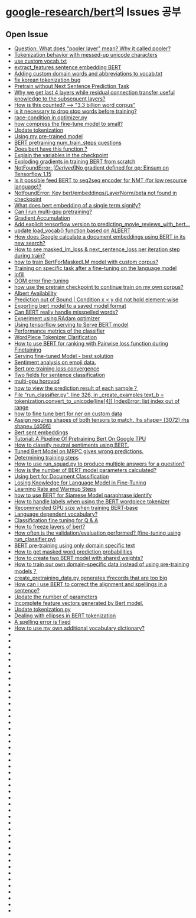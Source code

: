 # [google-research/bert](https://github.com/google-research/bert/issues)의 Issues 공부

## Open Issue
- [Question: What does "pooler layer" mean? Why it called pooler?](https://github.com/google-research/bert/issues/1102)
- [Tokenization behavior with messed-up unicode characters](https://github.com/google-research/bert/issues/1093)
- [use custom vocab.txt](https://github.com/google-research/bert/issues/1092)
- [extract_features sentence embedding BERT](https://github.com/google-research/bert/issues/1085)
- [Adding custom domain words and abbreviations to vocab.txt](https://github.com/google-research/bert/issues/1083)
- [fix korean tokenization bug](https://github.com/google-research/bert/pull/1070)
- [Pretrain without Next Sentence Prediction Task](https://github.com/google-research/bert/issues/1068)
- [Why we get last 4 layers while residual connection transfer useful knowledge to the subsequent layers?](https://github.com/google-research/bert/issues/1064)
- [How is this counted? --> "3.3 billion word corpus"](https://github.com/google-research/bert/issues/1060)
- [is it necessary to drop stop words before training?](https://github.com/google-research/bert/issues/1057)
- [race-condition in optimizer.py](https://github.com/google-research/bert/issues/1050)
- [how compress the fine-tune model to small?](https://github.com/google-research/bert/issues/1043)
- [Update tokenization](https://github.com/google-research/bert/pull/1042)
- [Using my pre-trained model](https://github.com/google-research/bert/issues/1040)
- [BERT pretraining num_train_steps questions](https://github.com/google-research/bert/issues/1025)
- [Does bert have this function ?](https://github.com/google-research/bert/issues/1024)
- [Explain the variables in the checkpoint](https://github.com/google-research/bert/issues/1019)
- [Exploding gradients in training BERT from scratch](https://github.com/google-research/bert/issues/1016)
- [NotFoundError: [_Derived_]No gradient defined for op: Einsum on Tensorflow 1.15](https://github.com/google-research/bert/issues/1012)
- [Is it possible feed BERT to seq2seq encoder for NMT (for low resource language)?](https://github.com/google-research/bert/issues/1007)
- [NotfoundError: Key bert/embeddings/LayerNorm/beta not found in checkpoint](https://github.com/google-research/bert/issues/997)
- [What does bert embedding of a single term signify?](https://github.com/google-research/bert/issues/990)
- [Can I run multi-gpu pretraining?](https://github.com/google-research/bert/issues/978)
- [Gradient Accumulation](https://github.com/google-research/bert/pull/976)
- [Add explicit tensorflow version to predicting_movie_reviews_with_bert…](https://github.com/google-research/bert/pull/965)
- [update load_vocab() function based on ALBERT](https://github.com/google-research/bert/pull/961)
- [How does Google calculate a document embeddings using BERT in its new search?](https://github.com/google-research/bert/issues/957)
- [How to see masked_lm_loss & next_sentence_loss per iteration step during train?](https://github.com/google-research/bert/issues/952)
- [how to train BertForMaskedLM model with custom corpus?](https://github.com/google-research/bert/issues/949)
- [Training on specific task after a fine-tuning on the language model](https://github.com/google-research/bert/issues/943)
- [Infill](https://github.com/google-research/bert/pull/913)
- [OOM error fine-tuning](https://github.com/google-research/bert/issues/879)
- [how use the pretrain checkpoint to continue train on my own corpus?](https://github.com/google-research/bert/issues/888)
- [Albert Availability](https://github.com/google-research/bert/issues/868)
- [Prediction out of Bound | Condition x < y did not hold element-wise](https://github.com/google-research/bert/issues/846)
- [Exporting bert model to a saved model format](https://github.com/google-research/bert/issues/843)
- [Can BERT really handle misspelled words?](https://github.com/google-research/bert/issues/812)
- [Experiment using RAdam optimizer](https://github.com/google-research/bert/issues/810)
- [Using tensorflow serving to Serve BERT model](https://github.com/google-research/bert/pull/807)
- [Performance metrics of the classifier](https://github.com/google-research/bert/issues/800)
- [WordPiece Tokenizer Clarification](https://github.com/google-research/bert/issues/763)
- [How to use BERT for ranking with Pairwise loss function during Finetuining](https://github.com/google-research/bert/issues/761)
- [Serving fine-tuned Model - best solution](https://github.com/google-research/bert/issues/755)
- [Sentiment analysis on emoji data.](https://github.com/google-research/bert/issues/748)
- [Bert pre-training loss convergence](https://github.com/google-research/bert/issues/746)
- [Two fields for sentence classification](https://github.com/google-research/bert/issues/744)
- [multi-gpu horovod](https://github.com/google-research/bert/issues/743)
- [how to view the prediction result of each sample？](https://github.com/google-research/bert/issues/725)
- [File "run_classifier.py", line 326, in _create_examples text_b = tokenization.convert_to_unicode(line[4]) IndexError: list index out of range](https://github.com/google-research/bert/issues/717)
- [how to fine tune bert for ner on custom data](https://github.com/google-research/bert/issues/713)
- [Assign requires shapes of both tensors to match. lhs shape= [3072] rhs shape= [4096]](https://github.com/google-research/bert/issues/703)
- [Bert sent embeddings](https://github.com/google-research/bert/pull/691)
- [Tutorial: A Pipeline Of Pretraining Bert On Google TPU](https://github.com/google-research/bert/issues/681)
- [How to classify neutral sentiments using BERT.](https://github.com/google-research/bert/issues/684)
- [Tuned Bert Model on MRPC gives wrong predictions.](https://github.com/google-research/bert/issues/663)
- [Determining training steps](https://github.com/google-research/bert/issues/662)
- [How to use run_squad.py to produce multiple answers for a question?](https://github.com/google-research/bert/issues/657)
- [How is the number of BERT model parameters calculated?](https://github.com/google-research/bert/issues/656)
- [Using bert for Document Classification](https://github.com/google-research/bert/issues/650)
- [Losing Knowledge for Language Model in Fine-Tuning](https://github.com/google-research/bert/issues/651)
- [Learning Rate and Warmup Steps](https://github.com/google-research/bert/issues/649)
- [how to use BERT for Siamese Model paraphrase identify](https://github.com/google-research/bert/issues/648)
- [How to handle labels when using the BERT wordpiece tokenizer](https://github.com/google-research/bert/issues/646)
- [Recommended GPU size when training BERT-base](https://github.com/google-research/bert/issues/645)
- [Language dependent vocabulary?](https://github.com/google-research/bert/issues/641)
- [Classification fine tuning for Q & A](https://github.com/google-research/bert/issues/639)
- [How to freeze layers of bert?](https://github.com/google-research/bert/issues/637)
- [How often is the validation/evaluation performed? (fine-tuning using run_classifier.py)](https://github.com/google-research/bert/issues/636)
- [BERT pre-training using only domain specific text](https://github.com/google-research/bert/issues/615)
- [How to get masked word prediction probabilities](https://github.com/google-research/bert/issues/608)
- [How to create two BERT model with shared weights?](https://github.com/google-research/bert/issues/605)
- [How to train our own domain-specific data instead of using pre-training models？](https://github.com/google-research/bert/issues/606)
- [create_pretraining_data.py generates tfrecords that are too big](https://github.com/google-research/bert/issues/1161)
- [How can i use BERT to correct the alignment and spellings in a sentence?](https://github.com/google-research/bert/issues/1154)
- [Update the number of parameters](https://github.com/google-research/bert/pull/1150)
- [Incomplete feature vectors generated by Bert model.](https://github.com/google-research/bert/issues/1145)
- [Update tokenization.py](https://github.com/google-research/bert/pull/1117)
- [Dealing with ellipses in BERT tokenization](https://github.com/google-research/bert/issues/1116)
- [A spelling error is fixed](https://github.com/google-research/bert/pull/1168)
- [How to use my own additional vocabulary dictionary?](https://github.com/google-research/bert/issues/396)
- []()
- []()
- []()
- []()
- []()
- []()
- []()
- []()
- []()
- []()
- []()
- []()
- []()
- []()
- []()
- []()
- []()
- []()
- []()
- []()
- []()
- []()
- []()
- []()
- []()
- []()
- []()
- []()
- []()
- []()
- []()
- []()
- []()
- []()
- []()
- []()
- []()
- []()
- []()
- []()
- []()
- []()
- []()
- []()
- []()
